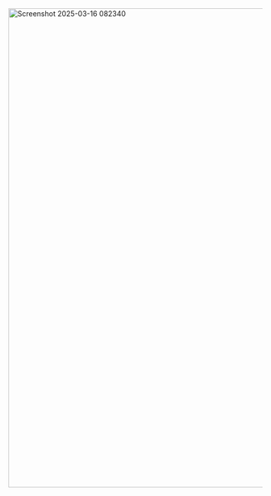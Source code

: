 <img width="1903" height="949" alt="Screenshot 2025-03-16 082340" src="https://github.com/user-attachments/assets/3073e043-87cf-47cf-b10f-22b8ce485e61" />
